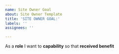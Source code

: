 ```yaml
---
name: Site Owner Goal
about: Site Owner Template
title: 'SITE OWNER GOAL:'
labels: ''
assignees: ''

---
```


As a **role** I want to **capability** so that **received benefit**
